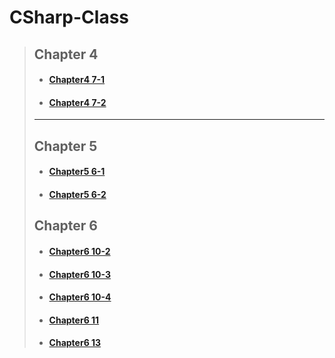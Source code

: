 # CSharp-Class
> ## Chapter 4
> - #### [Chapter4 7-1](https://github.com/LimJuHyung1/CSharp-Class/blob/main/4%EC%9E%A5/Exercise4_7_1.cs)
> - #### [Chapter4 7-2](https://github.com/LimJuHyung1/CSharp-Class/blob/main/4%EC%9E%A5/Exercise4_7_2.cs)
> - - -
> ## Chapter 5
> - #### [Chapter5 6-1](https://github.com/LimJuHyung1/CSharp-Class/blob/main/5%EC%9E%A5/Exercise5_6_1.cs)
> - #### [Chapter5 6-2](https://github.com/LimJuHyung1/CSharp-Class/blob/main/5%EC%9E%A5/Exercise5_6_2.cs)
> ## Chapter 6
> - #### [Chapter6 10-2](https://github.com/LimJuHyung1/CSharp-Class/blob/main/6%EC%9E%A5/ExerciseCh6_10_2.cs)
> - #### [Chapter6 10-3](https://github.com/LimJuHyung1/CSharp-Class/blob/main/6%EC%9E%A5/ExerciseCh6_10_3.cs)
> - #### [Chapter6 10-4](https://github.com/LimJuHyung1/CSharp-Class/blob/main/6%EC%9E%A5/ExerciseCh6_10_4.cs)
> - #### [Chapter6 11](https://github.com/LimJuHyung1/CSharp-Class/blob/main/6%EC%9E%A5/ExerciseCh6_11.cs)
> - #### [Chapter6 13](https://github.com/LimJuHyung1/CSharp-Class/blob/main/6%EC%9E%A5/ExerciseCh6_13.cs)
